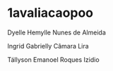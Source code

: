 # 1avaliacaopoo
Dyelle Hemylle Nunes de Almeida

Ingrid Gabrielly Câmara Lira

Tállyson Emanoel Roques Izidio 
